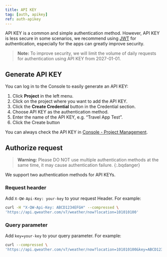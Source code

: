 ```yaml
---
title: API KEY
tag: [auth, apikey]
ref: auth-apikey
---
```


API KEY is a common and simple authentication method. However, API KEY is less secure in some scenarios, we recommend using [JWT](/en/docs/authentication/jwt/) for authentication, especially for the apps can greatly improve security.

> **Note:** To improve security, we will limit the volume of daily requests for authentication using API KEY from 2027-01-01.

## Generate API KEY

You can log in to the Console to easily generate an API KEY:

1. Click **Project** in the left menu.
2. Click on the project where you want to add the API KEY.
3. Click the **Create Credential** button in the Credential section.
4. Choose API KEY as the authentication method.
5. Enter the name of the API KEY, e.g. “Travel App Test”.
6. Click the Create button

You can always check the API KEY in [Console - Project Management](https://console.qweather.com/project).

## Authorize request

> **Warning:** Please DO NOT use multiple authentication methods at the same time, it may cause authentication failure.
{:.bqdanger}

We support two authentication methods for API KEYs.

### Request hearder

Add `X-QW-Api-Key: your-key` to your request Header. For example:

```bash
curl -H "X-QW-Api-Key: ABCD1234EFGH" --compressed \
'https://api.qweather.com/v7/weather/now?location=101010100'
```

### Query parameter

Add `key=your-key` to your query parameter. For example:

```bash
curl --compressed \
'https://api.qweather.com/v7/weather/now?location=101010100&key=ABCD1234EFGH'
```



